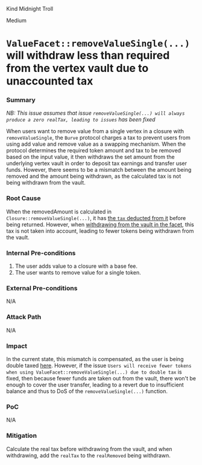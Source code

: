 Kind Midnight Troll

Medium

# `ValueFacet::removeValueSingle(...)` will withdraw less than required from the vertex vault due to unaccounted tax

### Summary

_NB: This issue assumes that issue `removeValueSingle(...) will always produce a zero realTax, leading to issues` has been fixed_

When users want to remove value from a single vertex in a closure with `removeValueSingle`, the `Burve` protocol charges a tax to prevent users from using add value and remove value as a swapping mechanism. When the protocol determines the required token amount and tax to be removed based on the input value, it then withdraws the set amount from the underlying vertex vault in order to deposit tax earnings and transfer user funds. However, there seems to be a mismatch between the amount being removed and the amount being withdrawn, as the calculated tax is not being withdrawn from the vault.

### Root Cause

When the removedAmount is calculated in `Closure::removeValueSingle(...)`, it has [the `tax` deducted from it](https://github.com/sherlock-audit/2025-04-burve/blob/44cba36e2a0c3cd7b6999459bf7746db92f8cc0a/Burve/src/multi/closure/Closure.sol#L288) before being returned. However, when [withdrawing from the vault in the facet](https://github.com/sherlock-audit/2025-04-burve/blob/44cba36e2a0c3cd7b6999459bf7746db92f8cc0a/Burve/src/multi/facets/ValueFacet.sol#L234), this tax is not taken into account, leading to fewer tokens being withdrawn from the vault.

### Internal Pre-conditions

1. The user adds value to a closure with a base fee.
2. The user wants to remove value for a single token.

### External Pre-conditions

N/A

### Attack Path

N/A

### Impact

In the current state, this mismatch is compensated, as the user is being double taxed [here](https://github.com/sherlock-audit/2025-04-burve/blob/44cba36e2a0c3cd7b6999459bf7746db92f8cc0a/Burve/src/multi/facets/ValueFacet.sol#L241). However, if the issue `Users will receive fewer tokens when using ValueFacet::removeValueSingle(...) due to double tax` is fixed, then because fewer funds are taken out from the vault, there won't be enough to cover the user transfer, leading to a revert due to insufficient balance and thus to DoS of the `removeValueSingle(...)` function.

### PoC

N/A

### Mitigation

Calculate the real tax before withdrawing from the vault, and when withdrawing, add the `realTax` to the `realRemoved` being withdrawn.